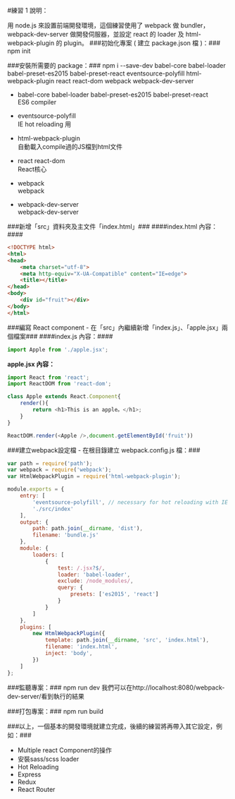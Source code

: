 #練習 1 說明：

用 node.js 來設置前端開發環境，這個練習使用了 webpack 做 bundler，webpack-dev-server 做開發伺服器，並設定 react 的 loader 及 html-webpack-plugin 的 plugin。
###初始化專案 ( 建立 package.json 檔 )：###
    npm init

###安裝所需要的 package：###
    npm i --save-dev babel-core babel-loader babel-preset-es2015 babel-preset-react eventsource-polyfill html-webpack-plugin react react-dom webpack webpack-dev-server

 - babel-core babel-loader babel-preset-es2015 babel-preset-react<br>ES6 compiler
  
 - eventsource-polyfill<br>IE hot reloading 用
 
 - html-webpack-plugin<br>自動載入compile過的JS檔到html文件

 - react react-dom<br>React核心

 - webpack<br>webpack

 - webpack-dev-server<br>webpack-dev-server

###新增「src」資料夾及主文件「index.html」###
####index.html 內容：####
~~~html
<!DOCTYPE html>
<html>
<head>
    <meta charset="utf-8">
    <meta http-equiv="X-UA-Compatible" content="IE=edge">
    <title></title>
</head>
<body>
    <div id="fruit"></div>
</body>
</html>
~~~

###編寫 React component - 在「src」內繼續新增「index.js」、「apple.jsx」兩個檔案###
####index.js 內容：####
~~~javascript
import Apple from './apple.jsx';
~~~
**apple.jsx 內容：**
~~~javascript
import React from 'react';
import ReactDOM from 'react-dom';

class Apple extends React.Component{
    render(){
        return <h1>This is an apple。</h1>;
    }
}

ReactDOM.render(<Apple />,document.getElementById('fruit'))
~~~

###建立webpack設定檔 - 在根目錄建立 webpack.config.js 檔：###
~~~javascript
var path = require('path');
var webpack = require('webpack');
var HtmlWebpackPlugin = require('html-webpack-plugin');

module.exports = {
    entry: [
        'eventsource-polyfill', // necessary for hot reloading with IE
        './src/index'
    ],
    output: {
        path: path.join(__dirname, 'dist'),
        filename: 'bundle.js'
    },
    module: {
        loaders: [
            {
                test: /.jsx?$/,
                loader: 'babel-loader',
                exclude: /node_modules/,
                query: {
                    presets: ['es2015', 'react']
                }
            }
        ]
    },
    plugins: [
        new HtmlWebpackPlugin({
            template: path.join(__dirname, 'src', 'index.html'),
            filename: 'index.html',
            inject: 'body',
        })
    ]
};
~~~

###監聽專案：###
    npm run dev
我們可以在http://localhost:8080/webpack-dev-server/看到執行的結果

###打包專案：###
    npm run build

###以上，一個基本的開發環境就建立完成，後續的練習將再帶入其它設定，例如：###
- Multiple react Component的操作
- 安裝sass/scss loader
- Hot Reloading
- Express
- Redux
- React Router
